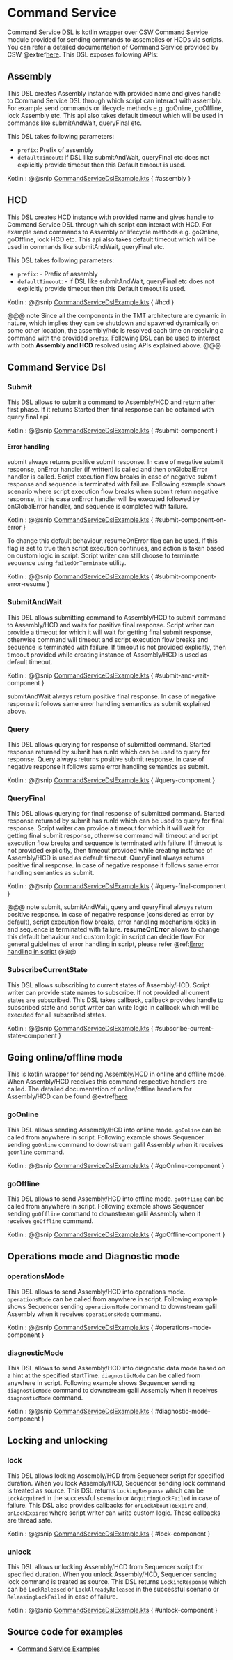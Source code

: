 # Command Service

Command Service DSL is kotlin wrapper over CSW Command Service module provided for sending commands to assemblies or HCDs via scripts.
You can refer a detailed documentation of Command Service provided by CSW @extref[here](csw:commons/command.html#commandservice).
This DSL exposes following APIs:

## Assembly

This DSL creates Assembly instance with provided name and gives handle to Command Service DSL through which script can interact with
assembly. For example send commands or lifecycle methods e.g. goOnline, goOffline, lock Assembly etc. This api also takes default timeout
which will be used in commands like submitAndWait, queryFinal etc.

This DSL takes following parameters:

* `prefix`: Prefix of assembly
* `defaultTimeout`: if DSL like submitAndWait, queryFinal etc does not explicitly provide timeout then this Default timeout is used.

Kotlin
:   @@snip [CommandServiceDslExample.kts](../../../../../../../examples/src/main/kotlin/esw/ocs/scripts/examples/paradox/CommandServiceDslExample.kts) { #assembly }

## HCD

This DSL creates HCD instance with provided name and gives handle to Command Service DSL through which script can interact with HCD. For example
send commands to Assembly or lifecycle methods e.g. goOnline, goOffline, lock HCD etc. This api also takes default timeout which will be used in commands
like submitAndWait, queryFinal etc.

This DSL takes following parameters:

* `prefix`: - Prefix of assembly
* `defaultTimeout`: - if DSL like submitAndWait, queryFinal etc does not explicitly provide timeout then this Default timeout is used.

Kotlin
:   @@snip [CommandServiceDslExample.kts](../../../../../../../examples/src/main/kotlin/esw/ocs/scripts/examples/paradox/CommandServiceDslExample.kts) { #hcd }

@@@ note
Since all the components in the TMT architecture are dynamic in nature, which implies they can be shutdown and spawned dynamically
on some other location, the assembly/hdc is resolved each time on receiving a command with the provided `prefix`.
Following DSL can be used to interact with both **Assembly and HCD** resolved using APIs explained above.
@@@

## Command Service Dsl

### Submit

This DSL allows to submit a command to Assembly/HCD and return after first phase. If it returns Started then final response can
be obtained with query final api.

Kotlin
:   @@snip [CommandServiceDslExample.kts](../../../../../../../examples/src/main/kotlin/esw/ocs/scripts/examples/paradox/CommandServiceDslExample.kts) { #submit-component }

#### Error handling

submit always returns positive submit response. In case of negative submit response, onError handler (if written) is called and then
onGlobalError handler is called. Script execution flow breaks in case of negative submit response and sequence is terminated with failure. 
Following example shows scenario where script execution flow breaks when submit return negative response, in this case onError handler will be executed followed by
onGlobalError handler, and sequence is completed with failure.

Kotlin
:   @@snip [CommandServiceDslExample.kts](../../../../../../../examples/src/main/kotlin/esw/ocs/scripts/examples/paradox/CommandServiceDslExample.kts) { #submit-component-on-error }

To change this default behaviour, resumeOnError flag can be used. If this flag is set to true then script execution continues, and action is taken based on custom logic
in script. Script writer can still choose to terminate sequence using `failedOnTerminate` utility.

Kotlin
:   @@snip [CommandServiceDslExample.kts](../../../../../../../examples/src/main/kotlin/esw/ocs/scripts/examples/paradox/CommandServiceDslExample.kts) { #submit-component-error-resume }

### SubmitAndWait

This DSL allows submitting command to Assembly/HCD to submit command to Assembly/HCD and waits for positive final response. Script writer can provide a timeout
for which it will wait for getting final submit response, otherwise command will timeout and script execution flow breaks and sequence is terminated with failure.
If timeout is not provided explicitly, then timeout provided while creating instance of Assembly/HCD is used as default timeout. 

Kotlin
:   @@snip [CommandServiceDslExample.kts](../../../../../../../examples/src/main/kotlin/esw/ocs/scripts/examples/paradox/CommandServiceDslExample.kts) { #submit-and-wait-component }

submitAndWait always return positive final response. In case of negative response it follows same error handling semantics as submit explained above. 

### Query

This DSL allows querying for response of submitted command. Started response returned by submit has runId which can be used to query for response.
Query always returns positive submit response. In case of negative response it follows same error handling semantics as submit.

Kotlin
:   @@snip [CommandServiceDslExample.kts](../../../../../../../examples/src/main/kotlin/esw/ocs/scripts/examples/paradox/CommandServiceDslExample.kts) { #query-component }

### QueryFinal

This DSL allows querying for final response of submitted command. Started response returned by submit has runId which can be used to query for final response.
Script writer can provide a timeout for which it will wait for getting final submit response, otherwise command
will timeout and script execution flow breaks and sequence is terminated with failure. If timeout is not provided explicitly,
then timeout provided while creating instance of Assembly/HCD is used as default timeout. 
QueryFinal always returns positive final response. In case of negative response it follows same error handling semantics as
submit. 

Kotlin
:   @@snip [CommandServiceDslExample.kts](../../../../../../../examples/src/main/kotlin/esw/ocs/scripts/examples/paradox/CommandServiceDslExample.kts) { #query-final-component }

@@@ note
submit, submitAndWait, query and queryFinal always return positive response. In case of negative response (considered as error by default), 
script execution flow breaks, error handling mechanism kicks in and sequence is terminated with failure. **resumeOnError**
allows to change this default behaviour and custom logic in script can decide flow. For general guidelines of error handling in script,
please refer @ref:[Error handling in script](../handlers.md#error-handlers)
@@@

### SubscribeCurrentState

This DSL allows subscribing to current states of Assembly/HCD. Script writer can provide state names to subscribe. If not provided
all current states are subscribed. This DSL takes callback, callback provides handle to subscribed state and script writer can write logic in
callback which will be executed for all subscribed states.

Kotlin
:   @@snip [CommandServiceDslExample.kts](../../../../../../../examples/src/main/kotlin/esw/ocs/scripts/examples/paradox/CommandServiceDslExample.kts) { #subscribe-current-state-component }

## Going online/offline mode

This is kotlin wrapper for sending Assembly/HCD in online and offline mode. When Assembly/HCD receives this command respective handlers are called. The detailed documentation
of online/offline handlers for Assembly/HCD can be found @extref[here](csw:framework/handling-lifecycle.html#component-online-and-offline)

### goOnline

This DSL allows sending Assembly/HCD into online mode. `goOnline` can be called from anywhere in script. Following example
shows Sequencer sending `goOnline` command to downstream galil Assembly when it receives `goOnline` command.

Kotlin
:   @@snip [CommandServiceDslExample.kts](../../../../../../../examples/src/main/kotlin/esw/ocs/scripts/examples/paradox/CommandServiceDslExample.kts) { #goOnline-component }

### goOffline

This DSL allows to send Assembly/HCD into offline mode. `goOffline` can be called from anywhere in script. Following example
shows Sequencer sending `goOffline` command to downstream galil Assembly when it receives `goOffline` command.

Kotlin
:   @@snip [CommandServiceDslExample.kts](../../../../../../../examples/src/main/kotlin/esw/ocs/scripts/examples/paradox/CommandServiceDslExample.kts) { #goOffline-component }

## Operations mode and Diagnostic mode

### operationsMode

This DSL allows to send Assembly/HCD into operations mode. `operationsMode` can be called from anywhere in script. Following example
shows Sequencer sending `operationsMode` command to downstream galil Assembly when it receives `operationsMode` command.

Kotlin
:   @@snip [CommandServiceDslExample.kts](../../../../../../../examples/src/main/kotlin/esw/ocs/scripts/examples/paradox/CommandServiceDslExample.kts) { #operations-mode-component }

### diagnosticMode

This DSL allows to send Assembly/HCD into diagnostic data mode based on a hint at the specified startTime. `diagnosticMode` can be called from anywhere in script. Following example
shows Sequencer sending `diagnosticMode` command to downstream galil Assembly when it receives `diagnosticMode` command.

Kotlin
:   @@snip [CommandServiceDslExample.kts](../../../../../../../examples/src/main/kotlin/esw/ocs/scripts/examples/paradox/CommandServiceDslExample.kts) { #diagnostic-mode-component }

## Locking and unlocking

### lock

This DSL allows locking Assembly/HCD from Sequencer script for specified duration. When you lock Assembly/HCD, Sequencer sending lock command
is treated as source. This DSL returns `LockingResponse` which can be `LockAcquired` in the successful scenario or `AcquiringLockFailed` in case of failure.
This DSL also provides callbacks for `onLockAboutToExpire` and, `onLockExpired` where script writer can write custom logic. These callbacks are thread safe.

Kotlin
:   @@snip [CommandServiceDslExample.kts](../../../../../../../examples/src/main/kotlin/esw/ocs/scripts/examples/paradox/CommandServiceDslExample.kts) { #lock-component }

### unlock

This DSL allows unlocking Assembly/HCD from Sequencer script for specified duration. When you unlock Assembly/HCD, Sequencer sending lock command
is treated as source. This DSL returns `LockingResponse` which can be `LockReleased` or `LockAlreadyReleased` in the successful scenario or `ReleasingLockFailed`
in case of failure.

Kotlin
:   @@snip [CommandServiceDslExample.kts](../../../../../../../examples/src/main/kotlin/esw/ocs/scripts/examples/paradox/CommandServiceDslExample.kts) { #unlock-component }

## Source code for examples

* [Command Service Examples]($github.base_url$/examples/src/main/kotlin/esw/ocs/scripts/examples/paradox/CommandServiceDslExample.kts)
